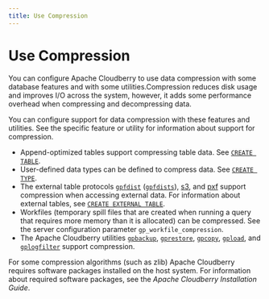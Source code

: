 ```yaml
---
title: Use Compression
---
```


# Use Compression

You can configure Apache Cloudberry to use data compression with some database features and with some utilities.Compression reduces disk usage and improves I/O across the system, however, it adds some performance overhead when compressing and decompressing data.

You can configure support for data compression with these features and utilities. See the specific feature or utility for information about support for compression.

- Append-optimized tables support compressing table data. See [`CREATE TABLE`](../sql-stmts/create-table.md).
- User-defined data types can be defined to compress data. See [`CREATE TYPE`](../sql-stmts/create-type.md).
- The external table protocols [`gpfdist`](../data-loading/load-data-using-gpfdist.md) ([`gpfdists`](../data-loading/load-data-using-gpfdists.md)), [s3](../data-loading/load-data-from-s3.md), and [pxf](../data-loading/load-data-using-pxf.md) support compression when accessing external data. For information about external tables, see [`CREATE EXTERNAL TABLE`](../sql-stmts/create-external-table.md).
- Workfiles (temporary spill files that are created when running a query that requires more memory than it is allocated) can be compressed. See the server configuration parameter `gp_workfile_compression`.
- The Apache Cloudberry utilities [`gpbackup`](../sys-utilities/gpbackup.md), [`gprestore`](../sys-utilities/gprestore.md), [`gpcopy`](../sys-utilities/gpcopy.md), [`gpload`](../sys-utilities/gpload.md), and [`gplogfilter`](../sys-utilities/gplogfilter.md) support compression.

For some compression algorithms (such as zlib) Apache Cloudberry requires software packages installed on the host system. For information about required software packages, see the *Apache Cloudberry Installation Guide*.
